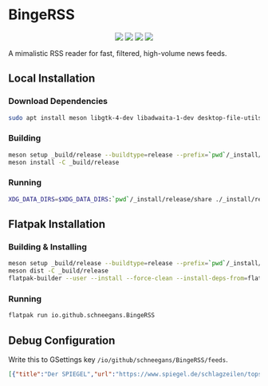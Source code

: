 <!--
SPDX-FileCopyrightText: Simon Schneegans <code@simonschneegans.de>
SPDX-License-Identifier: CC-BY-4.0
-->

# BingeRSS

<p align="center">
<a href="https://github.com/Schneegans/binge-rss/actions"><img src="https://github.com/Schneegans/binge-rss/workflows/Checks/badge.svg?branch=main" /></a>
<!-- <a href="https://api.reuse.software/info/github.com/Schneegans/binge-rss"><img src="https://api.reuse.software/badge/github.com/Schneegans/binge-rss" /></a> -->
<a href="LICENSE"><img src="https://img.shields.io/badge/License-MIT-blue.svg?labelColor=303030" /></a>
<a href="tools/cloc.sh"><img src="https://img.shields.io/endpoint?url=https://gist.githubusercontent.com/Schneegans/981cc7accc7d037aa35d2e0dbbf16632/raw/loc.json" /></a>
<a href="tools/cloc.sh"><img src="https://img.shields.io/endpoint?url=https://gist.githubusercontent.com/Schneegans/981cc7accc7d037aa35d2e0dbbf16632/raw/comments.json" /></a>
</p>

A mimalistic RSS reader for fast, filtered, high-volume news feeds.

## Local Installation

### Download Dependencies

```bash
sudo apt install meson libgtk-4-dev libadwaita-1-dev desktop-file-utils
```

### Building

```bash
meson setup _build/release --buildtype=release --prefix=`pwd`/_install/release
meson install -C _build/release
```

### Running

```bash
XDG_DATA_DIRS=$XDG_DATA_DIRS:`pwd`/_install/release/share ./_install/release/bin/binge-rss
```

## Flatpak Installation

### Building & Installing

```bash
meson setup _build/release --buildtype=release --prefix=`pwd`/_install/release
meson dist -C _build/release
flatpak-builder --user --install --force-clean --install-deps-from=flathub _repo tools/io.github.schneegans.BingeRSS.json
```

### Running

```bash
flatpak run io.github.schneegans.BingeRSS
```

## Debug Configuration

Write this to GSettings key `/io/github/schneegans/BingeRSS/feeds`.

```json
[{"title":"Der SPIEGEL","url":"https://www.spiegel.de/schlagzeilen/tops/index.rss","viewed":"2022-10-09 16:06:14 UTC","filter":""},{"title":"Unixporn","url":"http://reddit.com/r/unixporn/new/.rss?sort=new","viewed":"2022-10-09 16:06:14 UTC","filter":""},{"title":"Forschung Aktuell","url":"https://www.deutschlandfunk.de/forschung-aktuell-104.xml","viewed":"2022-10-09 16:06:14 UTC","filter":""},{"title":"Linux","url":"http://reddit.com/r/linux/new/.rss?sort=new","viewed":"2022-10-09 16:06:14 UTC","filter":""},{"title":"GNOME","url":"http://reddit.com/r/gnome/new/.rss?sort=new","viewed":"2022-10-09 16:06:14 UTC","filter":""},{"title":"OMG Ubuntu","url":"https://omgubuntu.co.uk/feed","viewed":"2022-10-09 16:06:14 UTC","filter":""},{"title":"Blendernation","url":"https://www.blendernation.com/feed/","viewed":"2022-10-09 16:06:14 UTC","filter":""},{"title":"The Verge","url":"https://www.theverge.com/rss/index.xml","viewed":"2022-10-09 16:06:14 UTC","filter":""},{"title":"Ars Technica","url":"https://feeds.arstechnica.com/arstechnica/features","viewed":"2022-10-09 16:06:14 UTC","filter":""},{"title":"Hacker News","url":"https://news.ycombinator.com/rss","viewed":"2022-10-09 16:06:14 UTC","filter":""},{"title":"Vulnerabilities","url":"https://nvd.nist.gov/feeds/xml/cve/misc/nvd-rss-analyzed.xml","viewed":"2022-10-09 16:06:14 UTC","filter":""}]
```